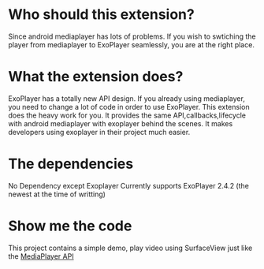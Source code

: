 # Who should this extension?
Since android mediaplayer has lots of problems. If you wish to swtiching the player from mediaplayer to ExoPlayer seamlessly, you are at the right place.

# What the extension does?
ExoPlayer has a totally new API design. If you already using mediaplayer, you need to change a lot of code in order to use ExoPlayer.
This extension does the heavy work for you. It provides the same API,callbacks,lifecycle with android mediaplayer with exoplayer behind the scenes.
It makes developers using exoplayer in their project much easier.

# The dependencies
No Dependency except Exoplayer
Currently supports ExoPlayer 2.4.2 (the newest at the time of writting)

# Show me the code
This project contains a simple demo, play video using SurfaceView just like the [MediaPlayer API](https://developer.android.com/reference/android/media/MediaPlayer.html)
